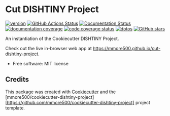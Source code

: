 
# Cut DISHTINY Project


[![version](https://img.shields.io/endpoint?url=https%3A%2F%2Fmmore500.github.io%2Fcut-dishtiny-project%2Fversion-badge.json)](https://github.com/mmore500/cut-dishtiny-project/releases)
[![GitHub Actions Status](https://github.com/mmore500/cut-dishtiny-project/actions/workflows/CI/badge.svg)](https://github.com/mmore500/cut-dishtiny-project/actions/workflows/CI/)
[![Documentation Status](https://readthedocs.org/projects/cut-dishtiny-project/badge/?version=latest)](https://cut-dishtiny-project.readthedocs.io/en/latest/?badge=latest)
[![documentation coverage](https://img.shields.io/endpoint?url=https%3A%2F%2Fmmore500.github.io%2Fcut-dishtiny-project%2Fdocumentation-coverage-badge.json)](https://cut-dishtiny-project.readthedocs.io/en/latest/)
[![code coverage status](https://codecov.io/gh/mmore500/cut-dishtiny-project/branch/master/graph/badge.svg)](https://codecov.io/gh/mmore500/cut-dishtiny-project)
[![dotos](https://img.shields.io/endpoint?url=https%3A%2F%2Fmmore500.com%2Fcut-dishtiny-project%2Fdoto-badge.json)](https://github.com/mmore500/cut-dishtiny-project/search?q=todo+OR+fixme&type=)
[![GitHub stars](https://img.shields.io/github/stars/mmore500/cut-dishtiny-project.svg?style=flat-square&logo=github&label=Stars&logoColor=white)](https://github.com/mmore500/cut-dishtiny-project)

An instantiation of the Cookiecutter DISHTINY Project.

Check out the live in-browser web app at <https://mmore500.github.io/cut-dishtiny-project>.


-   Free software: MIT license
<!---
-   Documentation: <https://cut-dishtiny-project.readthedocs.io>.
-->


<!---
## Features

-   TODO

![cookie monster example](docs/assets/cookie.gif)
-->

## Credits

This package was created with [Cookiecutter](https://github.com/audreyr/cookiecutter) and the [mmore500/cookiecutter-dishtiny-project][https://github.com/mmore500/cookiecutter-dishtiny-project] project template.

<!---
This package uses [Empirical](https://github.com/devosoft/Empirical#readme), a library of tools for scientific software development, with emphasis on also being able to build web interfaces using Emscripten.
-->
